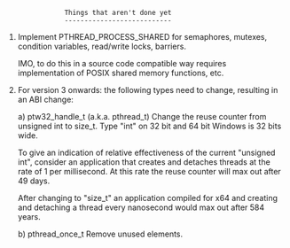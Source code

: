                    Things that aren't done yet
                   ---------------------------

1. Implement PTHREAD_PROCESS_SHARED for semaphores, mutexes,
   condition variables, read/write locks, barriers.
   
   IMO, to do this in a source code compatible way requires implementation of
   POSIX shared memory functions, etc.

2. For version 3 onwards: the following types need to change, resulting in an ABI
   change:

   a) ptw32_handle_t (a.k.a. pthread_t)
   Change the reuse counter from unsigned int to size_t. Type "int" on 32 bit
   and 64 bit Windows is 32 bits wide.
   
   To give an indication of relative effectiveness of the current "unsigned int",
   consider an application that creates and detaches threads at the rate of 1
   per millisecond. At this rate the reuse counter will max out after 49 days.

   After changing to "size_t" an application compiled for x64 and creating and
   detaching a thread every nanosecond would max out after 584 years.

   b) pthread_once_t
   Remove unused elements.
   